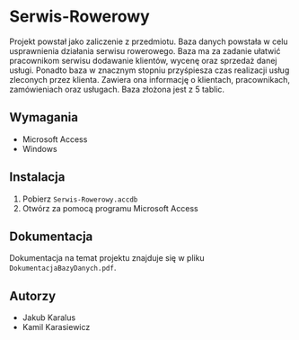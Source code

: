 # Serwis-Rowerowy
Projekt powstał jako zaliczenie z przedmiotu. Baza danych powstała w celu usprawnienia działania serwisu rowerowego. Baza ma za zadanie ułatwić pracownikom serwisu dodawanie klientów, wycenę oraz sprzedaż danej usługi. Ponadto baza w znacznym stopniu przyśpiesza czas realizacji usług zleconych przez klienta. Zawiera ona informację o klientach, pracownikach, zamówieniach oraz usługach. Baza złożona jest z 5 tablic.
## Wymagania
- Microsoft Access
- Windows
## Instalacja
1. Pobierz `Serwis-Rowerowy.accdb`
2. Otwórz za pomocą programu Microsoft Access
## Dokumentacja
Dokumentacja na temat projektu znajduje się w pliku `DokumentacjaBazyDanych.pdf`.
## Autorzy
- Jakub Karalus
- Kamil Karasiewicz
